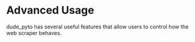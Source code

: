 # Advanced Usage

dude_pyto has several useful features that allow users to control how the web scraper behaves.
